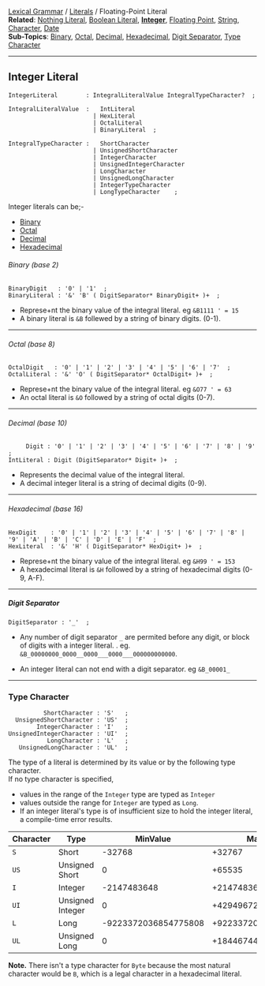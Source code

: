 [Lexical Grammar](Lexical-Grammar) / [Literals](Literals) / Floating-Point Literal    
**Related**: [Nothing Literal](Literals#Nothing-Literal), [Boolean Literal](Literals#Boolean-Literal), **[Integer](Literals-Integer#Integer-Literal)**, [Floating Point](Literals-FloatingPoint#Integer-Literal), [String](Literals-String#String-Literal), [Character](Literals-String#Character-Literal), [Date](Literals-Date#Date-Literal)   
**Sub-Topics**: [Binary](#Binary), [Octal](#Octal), [Decimal](#Decimal), [Hexadecimal](#HexaDecimal), [Digit Separator](#Digit-Separator), [Type Character](#Type-Character)

----

## Integer Literal
```antlr
IntegerLiteral        : IntegralLiteralValue IntegralTypeCharacter?  ;

IntegralLiteralValue  :   IntLiteral 
                        | HexLiteral
                        | OctalLiteral
                        | BinaryLiteral  ;

IntegralTypeCharacter :   ShortCharacter
                        | UnsignedShortCharacter
                        | IntegerCharacter
                        | UnsignedIntegerCharacter
                        | LongCharacter
                        | UnsignedLongCharacter
                        | IntegerTypeCharacter
                        | LongTypeCharacter    ;
```
Integer literals can be;-
+ [Binary](#Binary)    
+ [Octal](#Octal)
+ [Decimal](#Decimal)
+ [Hexadecimal](#Hexadecimal)
###### Binary (base 2)
```antlr
BinaryDigit   : '0' | '1'  ;
BinaryLiteral : '&' 'B' ( DigitSeparator* BinaryDigit+ )+  ;
```
  * Represe+nt the binary value of the integral literal. eg `&B1111 ' = 15`
  * A binary literal is `&B` follewed by a string of binary digits. (0-1). 
---
###### Octal (base 8)
```antlr
OctalDigit   : '0' | '1' | '2' | '3' | '4' | '5' | '6' | '7'  ;
OctalLiteral : '&' 'O' ( DigitSeparator* OctalDigit+ )+  ;
```
   * Represe+nt the binary value of the integral literal. eg `&O77 ' = 63`
   * An octal literal is `&O` followed by a string of octal digits (0-7).
---
###### Decimal (base 10)
```antlr
     Digit : '0' | '1' | '2' | '3' | '4' | '5' | '6' | '7' | '8' | '9'  ;
IntLiteral : Digit (DigitSeparator* Digit+ )+  ;
``` 
   * Represents the decimal value of the integral literal.
   * A decimal integer literal is a string of decimal digits (0-9).

--- 
    
###### Hexadecimal (base 16)
```antrl
HexDigit    : '0' | '1' | '2' | '3' | '4' | '5' | '6' | '7' | '8' | '9' | 'A' | 'B' | 'C' | 'D' | 'E' | 'F'  ;
HexLiteral  : '&' 'H' ( DigitSeparator* HexDigit+ )+  ;
```
  * Represe+nt the binary value of the integral literal. eg `&H99 ' = 153`
  * A hexadecimal literal is `&H` followed by a string of hexadecimal digits (0-9, A-F).

-----

##### Digit Separator
```antlr
DigitSeparator : '_'  ;
``` 
   * Any number of digit separator `_` are permited before any digit, or block of digits with a integer literal.
   . eg. `&B_00000000_0000__0000___0000___000000000000`.

 * An integer literal can not end with a digit separator. eg `&B_00001_`

-----

### Type Character
```antlr
          ShortCharacter : 'S'   ;
  UnsignedShortCharacter : 'US'  ;
        IntegerCharacter : 'I'   ;
UnsignedIntegerCharacter : 'UI'  ;
           LongCharacter : 'L'   ;
   UnsignedLongCharacter : 'UL'  ;
```
The type of a literal is determined by its value or by the following type character.    
If no type character is specified,
  * values in the range of the `Integer` type are typed as `Integer`
  * values outside the range for `Integer` are typed as `Long`.
  * If an integer literal's type is of insufficient size to hold the integer literal, a compile-time error results.
  
| Character | Type | MinValue | MaxValue |
| --------- | ---- | -------- | -------- |
| `S` | Short | -32768 | +32767 | 
| `US` | Unsigned Short | 0 | +65535 |
| `I` | Integer | -2147483648 | +2147483647 |
| `UI` | Unsigned Integer | 0 | +4294967295 |
| `L` | Long | 	-9223372036854775808 | +9223372036854775807 |
| `UL` | Unsigned Long | 0 | +18446744073709551615 |

**Note.** There isn't a type character for `Byte` because the most natural character would be `B`, which is a legal character in a hexadecimal literal.
